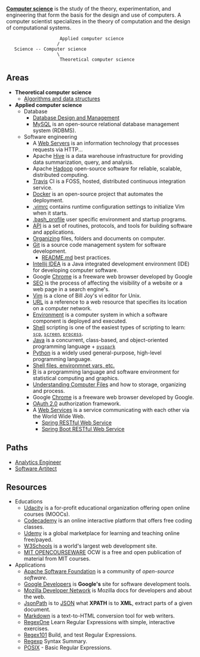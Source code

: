 [**Computer science**](https://en.wikipedia.org/wiki/Computer_science#Software_engineering) is the study of the theory, experimentation, and engineering that form the basis for the design and use of computers. A computer scientist specializes in the theory of computation and the design of computational systems.

                        Applied computer science
                       / 
       Science -- Computer science 
                       \
                        Theoretical computer science 

## Areas

- **Theoretical computer science**
    - [Algorithms and data structures](/docs/algorithms-and-data-structures.md)
- **Applied computer science**
    - Database
        - [Database Design and Management](/docs/database-design-managment.md)
        - [MySQL](/docs/mysql.md) is an open-source relational database management system (RDBMS).
    - Software engineering
        - A [Web Servers](/docs/servers.md) is an information technology that processes requests via HTTP...
        - Apache [Hive](/docs/hive.md) is a data warehouse infrastructure for providing data summarization, query, and analysis.
        - Apache [Hadoop](/docs/hadoop.md) open-source software for reliable, scalable, distributed computing.
        - [Travis](/docs/travis.md) CI is a FOSS, hosted, distributed continuous integration service.
        - [Docker](/docs/docker.md) is an open-source project that automates the deployment.
        - [.vimrc](/docs/.vimrc) contains runtime configuration settings to initialize Vim when it starts.
        - [.bash_profile](/docs/.bash_profile) user specific environment and startup programs.
        - [API](/docs/api.md) is a set of routines, protocols, and tools for building software and applications.
        - [Organizing](/docs/organizing.md) files, folders and documents on computer.
        - [Git](docs/git.md) is a source code management system for software development.
          - [README.md](/docs/git-readme.md) best practices.
        - [Intellij IDEA](docs/intellij-idea.md) is a Java integrated development environment (IDE) for developing computer software.
        - Google [Chrome](docs/chrome.md) is a freeware web browser developed by Google
        - [SEO](docs/seo.md) is the process of affecting the visibility of a website or a web page in a search engine's.
        - [Vim](/docs/vim.md) is a clone of Bill Joy's vi editor for Unix.
        - [URL](/docs/url.md) is a reference to a web resource that specifies its location on a computer network.
        - [Environment](/docs/environments.md) is a computer system in which a software component is deployed and executed.  
        - [Shell](/docs/shell.md) scripting is one of the easiest types of scripting to learn: [`scp`](/docs/shell.md#scp), [`screen`](/docs/shell.md#screen), [`process`](/docs/shell.md#process).
        - [Java](/docs/java.md) is a concurrent, class-based, and object-oriented programming language + [`pyspark`](/docs/python.md#pyspark)
        - [Python](/docs/python.md) is a widely used general-purpose, high-level programming language.
        - [Shell files, environmnet vars, etc.](/docs/programming/shell.md)
        - [R](/docs/programming/r.md) is a programming language and software environment for statistical computing and graphics.
        - [Understanding Computer Files](/docs/organizing.md) and how to storage, organizing and process.
        - Google [Chrome](/docs/misc/chrome.md) is a freeware web browser developed by Google.
        - [OAuth 2.0](/docs/oauth2.0.md) authorization framework.
        - A [Web Services](/docs/services.md) is a service communicating with each other via the World Wide Web.
            - [Spring RESTful Web Service](https://github.com/vsamov/spring-skeleton)
            - [Spring Boot RESTful Web Service](https://github.com/vsamov/spring-boot-skeleton)

## Paths

- [Analytics Engineer](/docs/data-engineering.md)
- [Software Artitect](/docs/software-arhitecture.md)

## Resources

- Educations
     - [Udacity](https://www.udacity.com/) is a for-profit educational organization offering open online courses (MOOCs).
     - [Codecademy](https://www.codecademy.com/) is an online interactive platform that offers free coding classes.
     - [Udemy](https://www.udemy.com/) is a global marketplace for learning and teaching online free/payed.
     - [W3Schools](http://www.w3schools.com/) is a world's largest web development site.
     - [MIT OPENCOURSEWARE](https://ocw.mit.edu/index.htm) OCW is a free and open publication of material from MIT courses.
- Applications
     - [Apache Software Foundation](http://www.apache.org/) is a community of *open-source software*.
     - [Google Developers](https://developers.google.com/) is **Google's** site for software development tools.
     - [Mozilla Developer Network](https://developer.mozilla.org) is Mozilla docs for developers and about the web.
     - [JsonPath](https://code.google.com/p/json-path/) is to [JSON](http://www.json.org/) what **XPATH** is to **XML**, extract parts of a given document.
     - [Markdown](http://daringfireball.net/projects/markdown/) is a text-to-HTML conversion tool for web writers.
     - [RegexOne](http://regexone.com/) Learn Regular Expressions with simple, interactive exercises.
     - [Regex101](https://regex101.com/) Build, and test Regular Expressions.
     - [Regexp](http://webcache.googleusercontent.com/search?q=cache%3ahttp://www.greenend.org.uk/rjk/2002/06/regexp.html)  Syntax Summary.
     - [POSIX](https://en.wikibooks.org/wiki/Regular_Expressions/POSIX_Basic_Regular_Expressions) - Basic Regular Expressions.
